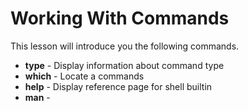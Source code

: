 # Working With Commands
This lesson will introduce you the following commands.
- **type** - Display information about command type
- **which** - Locate a commands
- **help** - Display reference page for shell builtin
- **man** - 
<!--stackedit_data:
eyJoaXN0b3J5IjpbOTg1MjQyNjgzXX0=
-->